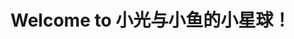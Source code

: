 <html>
<head>
    <title>Our Little Planet</title>
</head>
<body>
    <h1>Welcome to 小光与小鱼的小星球！</h1>
</body>
</html>
